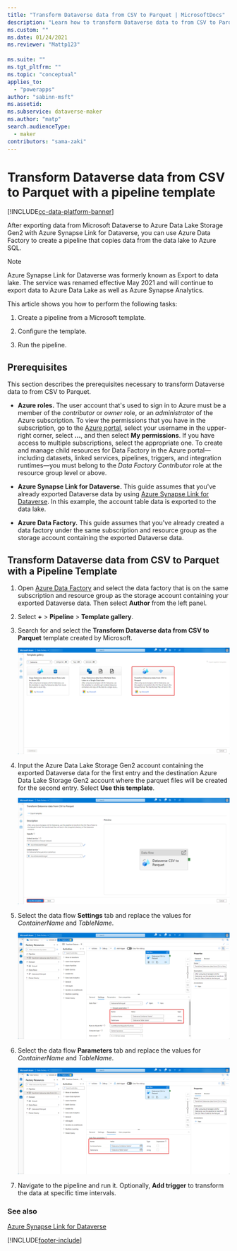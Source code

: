 ```yaml
---
title: "Transform Dataverse data from CSV to Parquet | MicrosoftDocs"
description: "Learn how to transform Dataverse data to from CSV to Parquet with a pipeline template."
ms.custom: ""
ms.date: 01/24/2021
ms.reviewer: "Mattp123"

ms.suite: ""
ms.tgt_pltfrm: ""
ms.topic: "conceptual"
applies_to: 
  - "powerapps"
author: "sabinn-msft"
ms.assetid: 
ms.subservice: dataverse-maker
ms.author: "matp"
search.audienceType: 
  - maker
contributors: "sama-zaki"
---
```

# Transform Dataverse data from CSV to Parquet with a pipeline template

[!INCLUDE[cc-data-platform-banner](../../includes/cc-data-platform-banner.md)]

After exporting data from Microsoft Dataverse to Azure Data Lake Storage Gen2 with Azure Synapse Link for Dataverse, you can use Azure Data Factory to create a pipeline that copies data from the data lake to Azure SQL.

> [!NOTE]
> Azure Synapse Link for Dataverse was formerly known as Export to data lake. The service was renamed effective May 2021 and will continue to export data to Azure Data Lake as well as Azure Synapse Analytics.

This article shows you how to perform the following tasks:

1. Create a pipeline from a Microsoft template.

2. Configure the template.

3. Run the pipeline.

## Prerequisites

This section describes the prerequisites necessary to transform Dataverse data to from CSV to Parquet.

- **Azure roles.** The user account that's used to sign in to Azure must be a member of the *contributor* or *owner* role, or an *administrator* of the Azure subscription. To view the permissions that you have in the subscription, go to the [Azure portal](https://portal.azure.com/), select your username in the upper-right corner, select **...**, and then select **My permissions**. If you have access to multiple subscriptions, select the appropriate one. To create and manage child resources for Data Factory in the Azure portal&mdash;including datasets, linked services, pipelines, triggers, and integration runtimes&mdash;you must belong to the *Data Factory Contributor* role at the resource group level or above.

- **Azure Synapse Link for Dataverse.** This guide assumes that you've already exported Dataverse data by using [Azure Synapse Link for Dataverse](export-to-data-lake.md). In this example, the account table data is exported to the data lake.

- **Azure Data Factory.** This guide assumes that you've already created a data factory under the same subscription and resource group as the storage account containing the exported Dataverse data.

## Transform Dataverse data from CSV to Parquet with a Pipeline Template

1. Open [Azure Data Factory](https://ms-adf.azure.com/datafactories) and select the data factory that is on the same subscription and resource group as the storage account containing your exported Dataverse data. Then select **Author** from the left panel.

2. Select **+** >  **Pipeline** > **Template gallery**.

3. Search for and select the **Transform Dataverse data from CSV to Parquet** template created by Microsoft.

    ![Pipeline Template Parquet](media/parquet-template.png "Pipeline Template Parquet")

4. Input the Azure Data Lake Storage Gen2 account containing the exported Dataverse data for the first entry and the destination Azure Data Lake Storage Gen2 account where the parquet files will be created for the second entry. Select **Use this template**.

    ![Configure Template Parquet](media/configure-parquet-template.png "Configure Template Parquet")

5. Select the data flow **Settings** tab and replace the values for *ContainerName* and *TableName*.

    ![Configure Parquet Settings](media/parquet-settings.png "Configure Parquet Settings")

6. Select the data flow **Parameters** tab and replace the values for *ContainerName* and *TableName*.

    ![Configure Parquet Parameters](media/parquet-parameters.png "Configure Parquet Parameters")

7. Navigate to the pipeline and run it. Optionally, **Add trigger** to transform the data at specific time intervals.

### See also

[Azure Synapse Link for Dataverse](./export-to-data-lake.md)

[!INCLUDE[footer-include](../../includes/footer-banner.md)]
